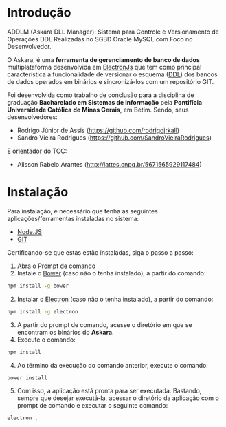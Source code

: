 # Introdução

ADDLM (Askara DLL Manager): Sistema para Controle e Versionamento de Operações DDL Realizadas no SGBD Oracle MySQL com Foco no Desenvolvedor.

O Askara, é uma **ferramenta de gerenciamento de banco de dados** multiplataforma desenvolvida em [ElectronJs](https://electronjs.org/) que tem como principal característica a funcionalidade de versionar o esquema  ([DDL](https://en.wikipedia.org/wiki/Data_definition_language)) dos bancos de dados operados em binários e sincronizá-los com um repositório GIT.

Foi desenvolvida como trabalho de conclusão para a disciplina de graduação **Bacharelado em Sistemas de Informação** pela **Pontifícia Universidade Católica de Minas Gerais**, em Betim. Sendo, seus desenvolvedores:

 - Rodrigo Júnior de Assis (https://github.com/rodrigojrkall)
 - Sandro Vieira Rodrigues (https://github.com/SandroVieiraRodrigues)

E orientador do TCC:

 - Alisson Rabelo Arantes (http://lattes.cnpq.br/5671565929117484)

# Instalação

Para instalação, é necessário que tenha as seguintes aplicações/ferramentas instaladas no sistema:
- [Node.JS](https://nodejs.org/)
- [GIT](https://git-scm.com/)

Certificando-se que estas estão instaladas, siga o passo a passo:


 1. Abra o Prompt de comando
 2. Instale o [Bower](https://bower.io/) (caso não o tenha instalado), a partir do comando: 
```bash
npm install -g bower
```
 2. Instalar o [Electron](https://electronjs.org/) (caso não o tenha instalado), a partir do comando: 
```bash
npm install -g electron
```
 3. A partir do prompt de comando, acesse o diretório em que se encontram os binários do **Askara**.
 3. Execute o comando:
```bash
npm install
```
 4. Ao término da execução do comando anterior, execute o comando:
```bash
bower install
```
 5. Com isso, a aplicação está pronta para ser executada. Bastando, sempre que desejar executá-la, acessar o diretório da aplicação com o prompt de comando e executar o seguinte comando:
```bash
electron .
```
